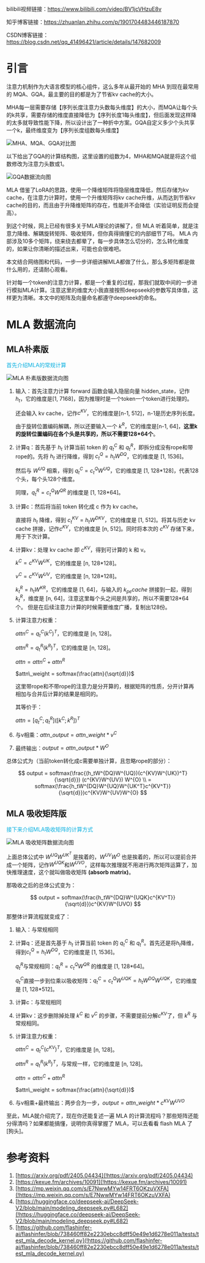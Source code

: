bilibili视频链接：https://www.bilibili.com/video/BV1jcVHzuE8v

知乎博客链接：https://zhuanlan.zhihu.com/p/1901704483446187870

CSDN博客链接：https://blog.csdn.net/qq_41496421/article/details/147682009

# 引言

注意力机制作为大语言模型的核心组件，这么多年从最开始的 MHA 到现在最常用的 MQA、GQA，最主要的目的都是为了节省kv cache的大小。

MHA每一层需要存储【序列长度注意力头数每头维度】的大小，而MQA让每个头的k共享，需要存储的维度直接降低为【序列长度1每头维度】，但后面发现这样降的太多就导致性能下降，所以设计出了一种折中方案。GQA自定义多少个头共享一个k，最终维度变为【序列长度组数每头维度】

![MHA、MQA、GQA对比图](https://s3.bmp.ovh/imgs/2025/05/02/af5fe3eb5d013b2d.png)

以下给出了GQA的计算结构图，这里设置的组数为4，MHA和MQA就是将这个组数修改为注意力头数或1。

![GQA数据流向图](https://s3.bmp.ovh/imgs/2025/05/02/6db3ca6846ac2e30.png)

MLA 借鉴了LoRA的思路，使用一个降维矩阵将隐层维度降低，然后存储为kv cache，在注意力计算时，使用一个升维矩阵将kv cache升维，从而达到节省kv cache的目的，而且由于升降维矩阵的存在，性能并不会降低（实验证明反而会提高）。

到这个时候，网上已经有很多关于MLA理论的讲解了，但 MLA 听着简单，就是注意力降维、解耦旋转矩阵、吸收矩阵，但你真得搞懂它的内部细节了吗。
MLA 内部涉及10多个矩阵，绕来绕去都晕了，每一步具体怎么切分的，怎么转化维度的，如果让你清晰的描述出来，可能也会很难吧。

本文结合网络图和代码，一步一步详细讲解MLA都做了什么，那么多矩阵都是做什么用的，还请耐心观看。

针对每一个token的注意力计算，都是一个重复的过程，那我们就取中间的一步进行模拟MLA计算。注意这里的维度大小我直接按照deepseek的参数写具体值，这样更为清晰。本文中的矩阵及向量命名都遵守deepseek的命名。

# MLA 数据流向

## MLA朴素版

<font color="grayblue">首先介绍MLA的常规计算</font>

![MLA 朴素版数据流向图](https://s3.bmp.ovh/imgs/2025/05/02/11a583759cfc5c45.png)

1. 输入：首先注意力计算 forward 函数会输入隐层向量 hidden_state，记作$h_t$，它的维度是[1, 7168]，因为推理时是一个token一个token进行处理的。
   
   还会输入 kv cache，记作$c^{KV}$，它的维度是[n-1, 512]，n-1是历史序列长度。
   
   由于旋转位置编码解耦，所以还要输入一个 $k^R$，它的维度是[n-1, 64]，**这里k的旋转位置编码在各个头是共享的，所以不需要128*64个**。
2. 计算q：首先基于 $h_t$ 计算当前 token 的 $q_t^C$ 和 $q_t^R$，即拆分成没有rope和带rope的。先将 $h_t$ 进行降维，得到 $c_t^Q=h_tW^{DQ}$，它的维度是 [1, 1536]。
   
   然后与 $W^{UQ}$ 相乘，得到 $q_t^C=c_t^QW^{UQ}$，它的维度是 [1, 128*128]，代表128个头，每个头128个维度。
   
   同理，$q_t^R=c_t^QW^{QR}$ 的维度是 [1, 128*64]。
3. 计算c：然后将当前 token 转化成 c 作为 kv cache。
   
   直接将 $h_t$ 降维，得到 $c_t^{KV}=h_tW^{DKV}$，它的维度是 [1, 512]。将其与历史 kv cache 拼接，记作$c^{KV}$，它的维度是 [n, 512]。同时将本次的  $c^{KV}$ 存储下来，用于下次计算。
4. 计算kv：处理 kv cache 即 $c^{KV}$，得到可计算的 k 和 v。
   
   $k^C=c^{KV}W^{UK}$，它的维度是 [n, 128*128]。
   
   $v^C=c^{KV}W^{UV}$，它的维度是 [n, 128*128]。

   $k_t^R=h_tW^{KR}$，它的维度是 [1, 64]，与输入的 $k_{pe} cache$ 拼接到一起，得到 $k_t^R$，维度是 [n, 64]，注意这里每个头之间是共享的，所以不需要128*64个。
但是在后续注意力计算的时候需要维度广播，复制出128份。
5. 计算注意力权重：
   
   $attn^C = q_t^C(k^C)^T$，它的维度是 [n, 128]。
   
   $attn^R = q_t^R(k^R)^T$，它的维度是 [n, 128]。
   
   $attn = attn^C + attn^R$
   
   $attn\_weight = softmax(\frac{attn}{\sqrt{d}})$
   
   这里带rope和不带rope的注意力是分开算的，根据矩阵的性质，分开计算再相加与合并后计算的结果是相同的。
   
   其等价于：
   
   $attn = [q_t^C; q_t^R]([k^C; k^R])^T$
6. 与v相乘：$attn\_output = attn\_weight * v^C$
7. 最终输出：$output = attn\_output * W^{O}$

总体公式为（当前token转化成c需要单独计算，且忽略rope的部分）：

$$
output = softmax(\frac{(h_tW^{DQ}W^{UQ})(c^{KV}W^{UK})^T}{\sqrt{d}}) (c^{KV}W^{UV}) W^{O} \\
= softmax(\frac{h_tW^{DQ}W^{UQ}W^{UK^T}c^{KV^T}}{\sqrt{d}})c^{KV}W^{UV}W^{O}
$$

## MLA 吸收矩阵版

<font color="grayblue">接下来介绍MLA吸收矩阵的计算方式</font>

![MLA 吸收矩阵数据流向图](https://s3.bmp.ovh/imgs/2025/05/02/aa6f1f91280160ce.png)

上面总体公式中 $W^{UQ}W^{UK^T}$ 是挨着的，$W^{UV}W^{O}$ 也是挨着的，所以可以提前合并成一个矩阵，记作$W^{UQK}$和$W^{UVO}$，这样每次推理就不用进行两次矩阵运算了，加快推理速度，这个就叫做吸收矩阵 **(absorb matrix)**。

那吸收之后的总体公式变为：

$$
output = softmax(\frac{h_tW^{DQ}W^{UQK}c^{KV^T}}{\sqrt{d}})c^{KV}W^{UVO}
$$

那整体计算流程就变成了：

1. 输入：与常规相同
2. 计算q：还是首先基于 $h_t$ 计算当前 token 的 $q_t^C$ 和 $q_t^R$。首先还是将$h_t$降维，得到$c_t^Q=h_tW^{DQ}$，它的维度是 [1, 1536]。
   
   $q_t^R$与常规相同：$q_t^R=c_t^QW^{QR}$ 的维度是 [1, 128*64]。
   
   $q_t^C$直接一步到位乘以吸收矩阵：$q_t^C=c_t^QW^{UQK}=h_tW^{DQ}W^{UQK}$，它的维度是 [1, 128*512]。
3. 计算c：与常规相同
4. 计算kv：这步删除掉处理 $k^C$ 和 $v^C$ 的步骤，不需要提前分解$c^{KV}$了，但 $k^R$ 与常规相同。
5. 计算注意力权重：
   
   $attn^C = q_t^C(c^{KV})^T$，它的维度是 [n, 128]。
   
   $attn^R = q_t^R(k^R)^T$，与常规一样，它的维度是 [n, 128]。
   
   $attn = attn^C + attn^R$
   
   $attn\_weight = softmax(\frac{attn}{\sqrt{d}})$
6. 与v相乘+最终输出：两步合为一步，$output = attn\_weight * c^{KV}W^{UVO}$

至此，MLA就介绍完了，现在你还能复述一遍 MLA 的计算流程吗？那些矩阵还能分得清吗？如果都能搞懂，说明你真得掌握了 MLA，可以去看看 flash MLA 了[狗头]。

# 参考资料

1. [https://arxiv.org/pdf/2405.04434](!https://arxiv.org/pdf/2405.04434)
2. [https://kexue.fm/archives/10091](!https://kexue.fm/archives/10091)
3. [https://mp.weixin.qq.com/s/E7NwwMYw14FRT6OKzuVXFA](!https://mp.weixin.qq.com/s/E7NwwMYw14FRT6OKzuVXFA)
4. [https://huggingface.co/deepseek-ai/DeepSeek-V2/blob/main/modeling_deepseek.py#L682](!https://huggingface.co/deepseek-ai/DeepSeek-V2/blob/main/modeling_deepseek.py#L682)
5. [https://github.com/flashinfer-ai/flashinfer/blob/738460ff82e2230ebcc8dff50e49e1d6278e011a/tests/test_mla_decode_kernel.py](!https://github.com/flashinfer-ai/flashinfer/blob/738460ff82e2230ebcc8dff50e49e1d6278e011a/tests/test_mla_decode_kernel.py)
